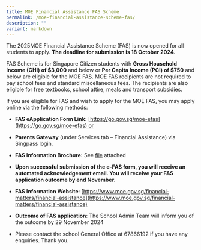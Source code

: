 ```yaml
---
title: MOE Financial Assistance FAS Scheme
permalink: /moe-financial-assistance-scheme-fas/
description: ""
variant: markdown
---
```

The 2025MOE Financial Assistance Scheme (FAS) is now opened for all students to apply.  **The deadline for submission is 18 October 2024.**

FAS Scheme is for Singapore Citizen students with **Gross Household Income (GHI) of $3,000** and below or **Per Capita Income (PCI) of $750** and below are eligible for the MOE FAS. MOE FAS recipients are not required to pay school fees and standard miscellaneous fees. The recipients are also eligible for free textbooks, school attire, meals and transport subsidies. 

If you are eligible for FAS and wish to apply for the MOE FAS, you may apply online via the following methods:

*   **FAS eApplication Form Link:** [https://go.gov.sg/moe-efas](https://go.gov.sg/moe-efas) or
*   **Parents Gateway** (under Services tab – Financial Assistance) via Singpass login.
*   **FAS Information Brochure:** See [file](https://drive.google.com/file/d/13zGVKS-0Kf4I6tvdTSQATu2XK0q9ZKiS/view?usp=sharing) attached
*   **Upon successful submission of the e-FAS form, you will receive an automated acknowledgement email. You will receive your FAS application outcome by end November.**

*   **FAS Information Website**: [https://www.moe.gov.sg/financial-matters/financial-assistance](https://www.moe.gov.sg/financial-matters/financial-assistance)
*   **Outcome of FAS application**: The School Admin Team will inform you of the outcome by 29 November 2024 
*   Please contact the school General Office at 67866192 if you have any enquiries. Thank you.